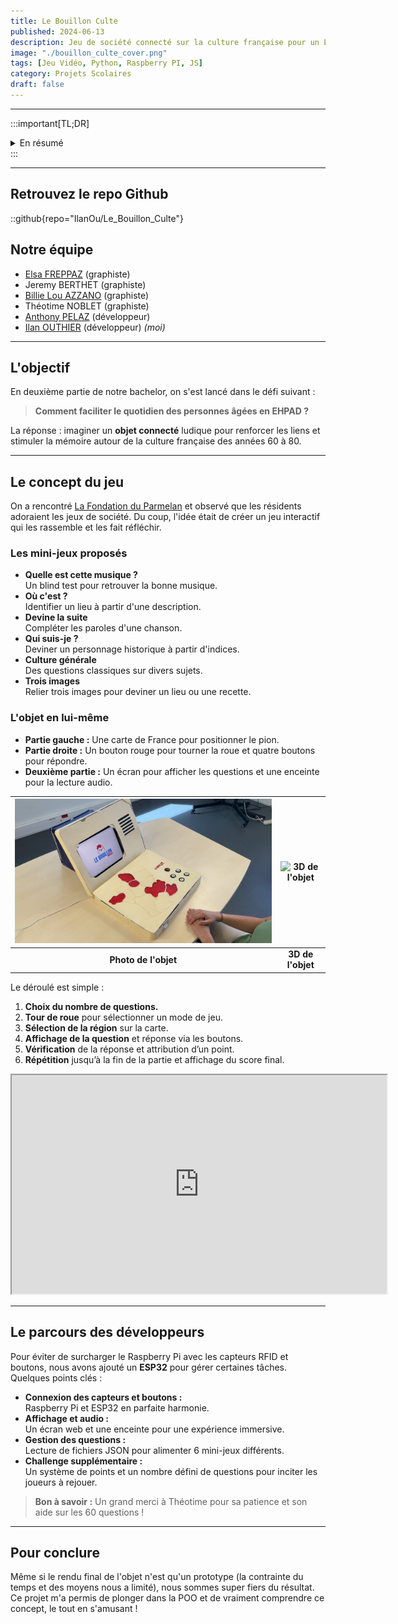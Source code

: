 ```yaml
---
title: Le Bouillon Culte
published: 2024-06-13
description: Jeu de société connecté sur la culture française pour un EHPAD
image: "./bouillon_culte_cover.png"
tags: [Jeu Vidéo, Python, Raspberry PI, JS]
category: Projets Scolaires
draft: false
---
```


<!-- # Le Bouillon Culte -->

---

:::important[TL;DR]
<br>
<details>
<summary>En résumé</summary> 

### Qu'est-ce que c'est ?

"Le Bouillon Culte" est notre projet de fin d'année : un **objet connecté** qui stimule la mémoire des résidents en EHPAD grâce à un jeu de société interactif.  
Collaborant avec [La Fondation du Parmelan](https://fondationduparmelan.org/), nous avons conçu un jeu mêlant questions de culture générale et challenges ludiques, avec une carte interactive, boutons, écran et enceinte.

![photo de l'objet](LBC_photo_ouvert.png)
</details>
:::

---

## Retrouvez le repo Github

::github{repo="IlanOu/Le_Bouillon_Culte"}

## Notre équipe

- [Elsa FREPPAZ](https://studiomeraki.fr/) (graphiste)
- Jeremy BERTHET (graphiste)
- [Billie Lou AZZANO](http://www.linkedin.com/in/billie-lou-azzano-066330258) (graphiste)
- Théotime NOBLET (graphiste)
- [Anthony PELAZ](https://github.com/anthony74742) (développeur)
- [Ilan OUTHIER](https://github.com/IlanOu) (développeur) *(moi)*

---

## L'objectif

En deuxième partie de notre bachelor, on s'est lancé dans le défi suivant :  
> **Comment faciliter le quotidien des personnes âgées en EHPAD ?**

La réponse : imaginer un **objet connecté** ludique pour renforcer les liens et stimuler la mémoire autour de la culture française des années 60 à 80.

---

## Le concept du jeu

On a rencontré [La Fondation du Parmelan](https://fondationduparmelan.org/) et observé que les résidents adoraient les jeux de société. Du coup, l'idée était de créer un jeu interactif qui les rassemble et les fait réfléchir.

### Les mini-jeux proposés

- **Quelle est cette musique ?**  
  Un blind test pour retrouver la bonne musique.
- **Où c'est ?**  
  Identifier un lieu à partir d'une description.
- **Devine la suite**  
  Compléter les paroles d'une chanson.
- **Qui suis-je ?**  
  Deviner un personnage historique à partir d'indices.
- **Culture générale**  
  Des questions classiques sur divers sujets.
- **Trois images**  
  Relier trois images pour deviner un lieu ou une recette.

### L'objet en lui-même

- **Partie gauche :** Une carte de France pour positionner le pion.
- **Partie droite :** Un bouton rouge pour tourner la roue et quatre boutons pour répondre.
- **Deuxième partie :** Un écran pour afficher les questions et une enceinte pour la lecture audio.

| ![photo de l'objet](LBC_photo_ouvert.png) | ![3D de l'objet](LBC_3D_ouvert.png) |
|:-----------------------:|:-----------------------:|
| **Photo de l'objet** | **3D de l'objet** |

Le déroulé est simple :

1. **Choix du nombre de questions.**
2. **Tour de roue** pour sélectionner un mode de jeu.
3. **Sélection de la région** sur la carte.
4. **Affichage de la question** et réponse via les boutons.
5. **Vérification** de la réponse et attribution d’un point.
6. **Répétition** jusqu’à la fin de la partie et affichage du score final.

<iframe src="https://www.youtube.com/embed/lY2ekTzoxIg?si=z9Esf8ow9zbRBDUV" width="600" height="350"></iframe>

---

## Le parcours des développeurs

Pour éviter de surcharger le Raspberry Pi avec les capteurs RFID et boutons, nous avons ajouté un **ESP32** pour gérer certaines tâches.  
Quelques points clés :

- **Connexion des capteurs et boutons :**  
  Raspberry Pi et ESP32 en parfaite harmonie.
- **Affichage et audio :**  
  Un écran web et une enceinte pour une expérience immersive.
- **Gestion des questions :**  
  Lecture de fichiers JSON pour alimenter 6 mini-jeux différents.
- **Challenge supplémentaire :**  
  Un système de points et un nombre défini de questions pour inciter les joueurs à rejouer.

> **Bon à savoir :** Un grand merci à Théotime pour sa patience et son aide sur les 60 questions !

---

## Pour conclure

Même si le rendu final de l'objet n'est qu'un prototype (la contrainte du temps et des moyens nous a limité), nous sommes super fiers du résultat.  
Ce projet m'a permis de plonger dans la POO et de vraiment comprendre ce concept, le tout en s'amusant !

